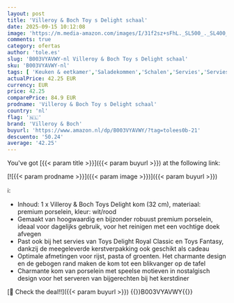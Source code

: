 ```yaml
---
layout: post
title: 'Villeroy & Boch Toy s Delight schaal'
date: 2025-09-15 10:12:08
image: 'https://m.media-amazon.com/images/I/31f2sz+sFhL._SL500_._SL400_.jpg'
comments: true
category: ofertas
author: 'tole.es'
slug: 'B003VYAVWY-nl Villeroy & Boch Toy s Delight schaal'
sku: 'B003VYAVWY-nl'
tags: [ 'Keuken & eetkamer','Saladekommen','Schalen','Servies','Serviesgoed','Serviesgoed & serveerbestek','Wonen & keuken','villeroy & boch','🇳🇱', ]
actualPrice: 42.25 EUR
currency: EUR
price: 42.25
comparePrice: 84.9 EUR
prodname: 'Villeroy & Boch Toy s Delight schaal'
country: 'nl'
flag: '🇳🇱'
brand: 'Villeroy & Boch'
buyurl: 'https://www.amazon.nl/dp/B003VYAVWY/?tag=tolees0b-21'
descuento: '50.24'
average: '42.25'
---
```


You've got [{{< param title >}}]({{< param buyurl >}}) at the following link:

[![{{< param prodname >}}]({{< param image >}})]({{< param buyurl >}})

ℹ️:

- Inhoud: 1 x Villeroy & Boch Toys Delight kom (32 cm), materiaal: premium porselein, kleur: wit/rood
- Gemaakt van hoogwaardig en bijzonder robuust premium porselein, ideaal voor dagelijks gebruik, voor het reinigen met een vochtige doek afvegen
- Past ook bij het servies van Toys Delight Royal Classic en Toys Fantasy, dankzij de meegeleverde kerstverpakking ook geschikt als cadeau
- Optimale afmetingen voor rijst, pasta of groenten. Het charmante design en de gebogen rand maken de kom tot een blikvanger op de tafel
- Charmante kom van porselein met speelse motieven in nostalgisch design voor het serveren van bijgerechten bij het kerstdiner

[🛒 Check the deal!!]({{< param buyurl >}})
{{<world>}}B003VYAVWY{{</world>}}
